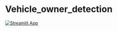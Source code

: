 # Vehicle_owner_detection


[![Streamlit App](https://static.streamlit.io/badges/streamlit_badge_black_white.svg)](https://dhairyashil-g-vehicle-owner-detection-main-4yz9y1.streamlitapp.com/)
